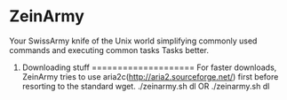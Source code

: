 # ZeinArmy
Your SwissArmy knife of the Unix world simplifying commonly used commands and executing common tasks Tasks better.

1. Downloading stuff
====================
For faster downloads, ZeinArmy tries to use aria2c(http://aria2.sourceforge.net/) first before resorting to the standard
wget.
./zeinarmy.sh dl <url> <output name>
OR
./zeinarmy.sh dl <url> 


